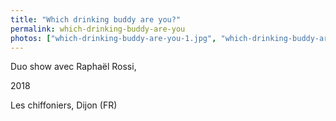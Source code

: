 ```yaml
---
title: "Which drinking buddy are you?"
permalink: which-drinking-buddy-are-you
photos: ["which-drinking-buddy-are-you-1.jpg", "which-drinking-buddy-are-you-2.jpg", "IMG_0118GOOD.jpg","IMG_0160RET.jpg","IMG_0157RET.jpg","IMG_0140GOOD.jpg","IMG_0125RET.jpg","IMG_0131RET.jpg"]
---
```


Duo show avec Raphaël Rossi,

2018

Les chiffoniers, Dijon (FR)